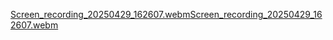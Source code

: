 [Screen_recording_20250429_162607.webm](https://github.com/user-attachments/assets/d34748d7-5db9-4f2d-a9bd-e1831570812a)[Screen_recording_20250429_162607.webm](https://github.com/user-attachments/assets/9473d3ae-2bf5-4fad-9167-cb6520da88ee)
